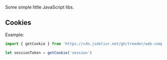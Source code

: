 Some simple little JavaScript libs. 

## Cookies

Example: 

```js
import { getCookie } from 'https://cdn.jsdelivr.net/gh/treeder/web-components@0/js/cookies.js'

let sessionToken = getCookie('session')
```
